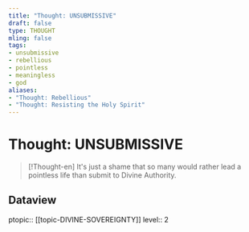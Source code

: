 ```yaml
---
title: "Thought: UNSUBMISSIVE"
draft: false
type: THOUGHT
mling: false
tags:
- unsubmissive
- rebellious
- pointless
- meaningless
- god 
aliases:
- "Thought: Rebellious"
- "Thought: Resisting the Holy Spirit"
---
```

# Thought: UNSUBMISSIVE
> [!Thought-en]
>  It's just a shame that so many would rather lead a pointless life than 
>  submit to Divine Authority.

## Dataview
ptopic:: [[topic-DIVINE-SOVEREIGNTY]]
level:: 2
